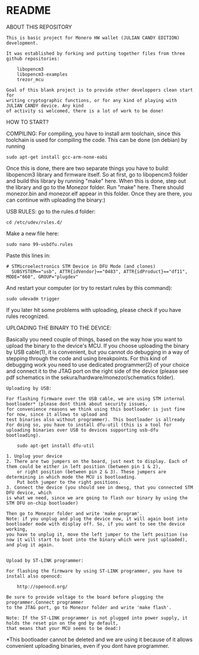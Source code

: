 # README

ABOUT THIS REPOSITORY

	This is basic project for Monero HW wallet (JULIAN CANDY EDITION) development.

	It was established by forking and putting together files from three github repositories: 

		libopencm3
		libopencm3-examples
		trezor_mcu

	Goal of this blank project is to provide other developpers clean start for 
	writing cryptographic functions, or for any kind of playing with JULIAN CANDY device. Any kind 
	of activity si welcomed, there is a lot of work to be done!

HOW TO START?

COMPILING:
For compiling, you have to install arm toolchain, since this toolchain is used for compiling the code. 
This can be done (on debian) by running 
	
	sudo apt-get install gcc-arm-none-eabi

Once this is done, there are two separate things you have to build: libopencm3 library and firmware itself. So at first, 
go to libopencm3 folder and build this library by running "make" here. When this is done, step out the library and go to the Monezor folder. 
Run "make" here. There should monezor.bin and monezor.elf appear in this folder. Once they are there, you can continue with uploading the binary:)

USB RULES:
go to the rules.d folder:

	cd /etc/udev/rules.d/

Make a new file here:

	sudo nano 99-usbdfu.rules
	
Paste this lines in:
	
	# STMicroelectronics STM Device in DFU Mode (and clones)
	  SUBSYSTEM=="usb", ATTR{idVendor}=="0483", ATTR{idProduct}=="df11", MODE="660", GROUP="plugdev"
	  
And restart your computer (or try to restart rules by this command):

	sudo udevadm trigger
	
If you later hit some problems with uploading, please check if you have rules recognized.


UPLOADING THE BINARY TO THE DEVICE:

Basically you need couple of things, based on the way how you want to upload the binary to the device's MCU. 
If you choose uploading the binary by USB cable(1), it is convenient, but you cannot do debugging in a 
way of stepping through the code and using breakpoints. For this kind of debugging work you need to use dedicated 
programmer(2) of your choice and connect it to the JTAG port on the right side of the device (please see 
pdf schematics in the sekura/hardware/monezor/schematics folder). 

	Uploading by USB:
	
	For flashing firmware over the USB cable, we are using STM internal bootloader* (please dont think about security issues, 
	for convenience reasons we think using this bootloader is just fine for now, since it allows to upload and 
	test binaries also without programmer). This bootloader is allready
	For doing so, you have to install dfu-util (this is a tool for uploading binaries over USB to devices supporting usb-dfu bootloading).
	
		sudo apt-get install dfu-util
	
	1. Unplug your device
	2. There are two jumpers on the board, just next to display. Each of them could be either in left position (between pin 1 & 2), 
		or right position (between pin 2 & 3). These jumpers are determining in which mode the MCU is bootloading. 
		Put both jumper to the right positions.
	3. Connect the device (you should see in dmesg, that you connected STM DFU device, which 
	is what we need, since we are going to flash our binary by using the STM DFU on-chip bootloader)
		
	Then go to Monezor folder and write 'make program'.
	Note: if you unplug and plug the device now, it will again boot into bootloader mode with display off. So, if you want to see the device working, 
	you have to unplug it, move the left jumper to the left position (so now it will start to boot into the binary which were just uploaded),
	and plug it again.
	
	
	Upload by ST-LINK programmer:
		
	For flashing the firmware by using ST-LINK programmer, you have to install also openocd:
	 
		http://openocd.org/
		
	Be sure to provide voltage to the board before plugging the programmer.Connect programmer 
	to the JTAG port, go to Monezor folder and write 'make flash'. 
	
	Note: If the ST-LINK programmer is not plugged into power supply, it holds the reset pin on the gnd by default, 
	that means that your MCU seems to be dead:)
		

*This bootloader cannot be deleted and we are using it because of it allows convenient uploading 
	binaries, even if you dont have programmer.
	

